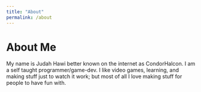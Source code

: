 ```yaml
---
title: "About"
permalink: /about
---
```


# About Me
My name is Judah Hawi better known on the internet as CondorHalcon. I am a self taught programmer/game-dev. I like video games, learning, and making stuff just to watch it work; but most of all I love making stuff for people to have fun with.
